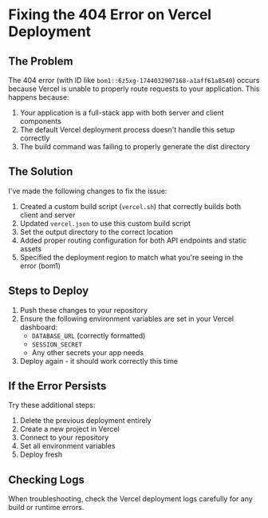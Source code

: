 # Fixing the 404 Error on Vercel Deployment

## The Problem

The 404 error (with ID like `bom1::6z5xg-1744032907168-a1aff61a8540`) occurs because Vercel is unable to properly route requests to your application. This happens because:

1. Your application is a full-stack app with both server and client components
2. The default Vercel deployment process doesn't handle this setup correctly
3. The build command was failing to properly generate the dist directory

## The Solution

I've made the following changes to fix the issue:

1. Created a custom build script (`vercel.sh`) that correctly builds both client and server
2. Updated `vercel.json` to use this custom build script
3. Set the output directory to the correct location
4. Added proper routing configuration for both API endpoints and static assets
5. Specified the deployment region to match what you're seeing in the error (bom1)

## Steps to Deploy

1. Push these changes to your repository
2. Ensure the following environment variables are set in your Vercel dashboard:
   - `DATABASE_URL` (correctly formatted)
   - `SESSION_SECRET`
   - Any other secrets your app needs
3. Deploy again - it should work correctly this time

## If the Error Persists

Try these additional steps:

1. Delete the previous deployment entirely
2. Create a new project in Vercel
3. Connect to your repository
4. Set all environment variables
5. Deploy fresh

## Checking Logs

When troubleshooting, check the Vercel deployment logs carefully for any build or runtime errors.